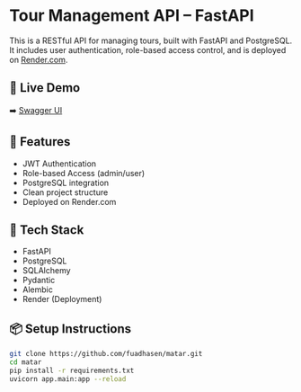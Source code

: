 # Tour Management API – FastAPI

This is a RESTful API for managing tours, built with FastAPI and PostgreSQL. It includes user authentication, role-based access control, and is deployed on [Render.com](https://render.com/).

## 🔗 Live Demo
➡️ [Swagger UI](https://tour-management-api-4vfx.onrender.com/docs)

## 🔧 Features
- JWT Authentication
- Role-based Access (admin/user)
- PostgreSQL integration
- Clean project structure
- Deployed on Render.com

## 🚀 Tech Stack
- FastAPI
- PostgreSQL
- SQLAlchemy
- Pydantic
- Alembic
- Render (Deployment)

## 📦 Setup Instructions

```bash
git clone https://github.com/fuadhasen/matar.git
cd matar
pip install -r requirements.txt
uvicorn app.main:app --reload
